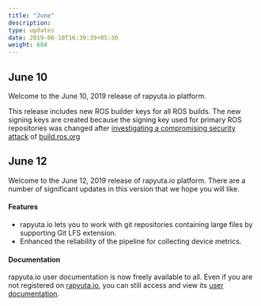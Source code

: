 ```yaml
---
title: "June"
description:
type: updates
date: 2019-06-10T16:39:39+05:30
weight: 684
---
```

## June 10
Welcome to the June 10, 2019 release of rapyuta.io platform.

This release includes new ROS builder keys for all ROS builds.
The new signing keys are created because the signing key used
for primary ROS repositories was changed after
[investigating a compromising security attack](https://discourse.ros.org/t/security-issue-on-ros-build-farm/9342/7) of
[build.ros.org](http://build.ros.org/)

## June 12
Welcome to the June 12, 2019 release of rapyuta.io platform.
There are a number of significant updates in this version that
we hope you will like.

#### Features
* rapyuta.io lets you to work with git repositories containing
  large files by supporting Git LFS extension.
* Enhanced the reliability of the pipeline for collecting device
  metrics.


#### Documentation
rapyuta.io user documentation is now freely available to all. Even if
you are not registered on [rapyuta.io](https://console.rapyuta.io), you can still access and view its [user documentation](https://userdocs.rapyuta.io).

